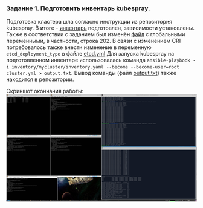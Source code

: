 ### Задание 1. Подготовить инвентарь kubespray.

Подготовка кластера шла согласно инструкции из репозитория kubespray. В итоге - [инвентарь](https://github.com/shhhowtime/devops-netology-markov/blob/main/12-kubernetes-04-install-part-2/mycluster/inventory.yaml "Файл инвентаря") подготовлен, зависимости установлены. Также в соответствии с заданием был изменён [файл](https://github.com/shhhowtime/devops-netology-markov/blob/main/12-kubernetes-04-install-part-2/mycluster/group_vars/k8s_cluster/k8s-cluster.yml#L202 "Файл с переменными") с глобальными переменными, в частности, строка 202. В связи с изменением CRI потребовалось также внести изменение в переменную `etcd_deployment_type` в файле [etcd.yml](https://github.com/shhhowtime/devops-netology-markov/blob/main/12-kubernetes-04-install-part-2/mycluster/group_vars/etcd.yml#L22 "Файл с переменными") Для запуска kubespray на подготовленном инвентаре использовалась команда `ansible-playbook -i inventory/mycluster/inventory.yaml --become --become-user=root cluster.yml > output.txt`. Вывод команды (файл [output.txt](https://github.com/shhhowtime/devops-netology-markov/blob/main/12-kubernetes-04-install-part-2/output.txt "output.txt")) также находится в репозитории.

Скриншот окончания работы:
![Задание 1](https://github.com/shhhowtime/devops-netology-markov/blob/main/12-kubernetes-04-install-part-2/general.png)